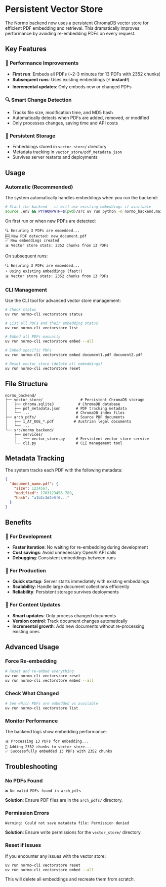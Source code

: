 # Persistent Vector Store

The Normo backend now uses a persistent ChromaDB vector store for efficient PDF embedding and retrieval. This dramatically improves performance by avoiding re-embedding PDFs on every request.

## Key Features

### 🚀 **Performance Improvements**
- **First run**: Embeds all PDFs (~2-3 minutes for 13 PDFs with 2352 chunks)
- **Subsequent runs**: Uses existing embeddings (⚡ **instant!**)
- **Incremental updates**: Only embeds new or changed PDFs

### 🔍 **Smart Change Detection**
- Tracks file size, modification time, and MD5 hash
- Automatically detects when PDFs are added, removed, or modified
- Only processes changes, saving time and API costs

### 💾 **Persistent Storage**
- Embeddings stored in `vector_store/` directory
- Metadata tracking in `vector_store/pdf_metadata.json`
- Survives server restarts and deployments

## Usage

### Automatic (Recommended)
The system automatically handles embeddings when you run the backend:

```bash
# Start the backend - it will use existing embeddings if available
source .env && PYTHONPATH=$(pwd)/src uv run python -m normo_backend.main
```

On first run or when new PDFs are detected:
```
🔍 Ensuring 3 PDFs are embedded...
🆕 New PDF detected: new_document.pdf
✅ New embeddings created
📊 Vector store stats: 2352 chunks from 13 PDFs
```

On subsequent runs:
```
🔍 Ensuring 3 PDFs are embedded...
⚡ Using existing embeddings (fast!)
📊 Vector store stats: 2352 chunks from 13 PDFs
```

### CLI Management
Use the CLI tool for advanced vector store management:

```bash
# Check status
uv run normo-cli vectorstore status

# List all PDFs and their embedding status
uv run normo-cli vectorstore list

# Embed all PDFs manually
uv run normo-cli vectorstore embed --all

# Embed specific PDFs
uv run normo-cli vectorstore embed document1.pdf document2.pdf

# Reset vector store (delete all embeddings)
uv run normo-cli vectorstore reset
```

## File Structure

```
normo_backend/
├── vector_store/                 # Persistent ChromaDB storage
│   ├── chroma.sqlite3           # ChromaDB database
│   ├── pdf_metadata.json       # PDF tracking metadata
│   └── ...                     # ChromaDB index files
├── arch_pdfs/                  # Source PDF documents
│   ├── 1_AT_OOE_*.pdf         # Austrian legal documents
│   └── ...
└── src/normo_backend/
    ├── services/
    │   └── vector_store.py     # Persistent vector store service
    └── cli.py                  # CLI management tool
```

## Metadata Tracking

The system tracks each PDF with the following metadata:

```json
{
  "document_name.pdf": {
    "size": 1234567,
    "modified": 1703123456.789,
    "hash": "a1b2c3d4e5f6..."
  }
}
```

## Benefits

### 🎯 **For Development**
- **Faster iteration**: No waiting for re-embedding during development
- **Cost savings**: Avoid unnecessary OpenAI API calls
- **Debugging**: Consistent embeddings between runs

### 🎯 **For Production**
- **Quick startup**: Server starts immediately with existing embeddings
- **Scalability**: Handle large document collections efficiently
- **Reliability**: Persistent storage survives deployments

### 🎯 **For Content Updates**
- **Smart updates**: Only process changed documents
- **Version control**: Track document changes automatically
- **Incremental growth**: Add new documents without re-processing existing ones

## Advanced Usage

### Force Re-embedding
```bash
# Reset and re-embed everything
uv run normo-cli vectorstore reset
uv run normo-cli vectorstore embed --all
```

### Check What Changed
```bash
# See which PDFs are embedded vs available
uv run normo-cli vectorstore list
```

### Monitor Performance
The backend logs show embedding performance:
```
📊 Processing 13 PDFs for embedding...
💾 Adding 2352 chunks to vector store...
✅ Successfully embedded 13 PDFs with 2352 chunks
```

## Troubleshooting

### No PDFs Found
```
❌ No valid PDFs found in arch_pdfs
```
**Solution**: Ensure PDF files are in the `arch_pdfs/` directory.

### Permission Errors
```
Warning: Could not save metadata file: Permission denied
```
**Solution**: Ensure write permissions for the `vector_store/` directory.

### Reset if Issues
If you encounter any issues with the vector store:
```bash
uv run normo-cli vectorstore reset
uv run normo-cli vectorstore embed --all
```

This will delete all embeddings and recreate them from scratch.
